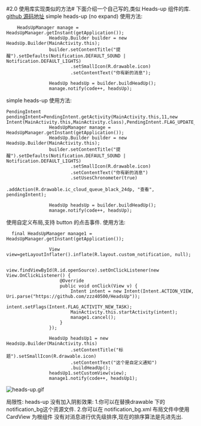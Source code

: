 
#2.0 使用库实现类似的方法#
下面介绍一个自己写的,类似 Heads-up 组件的库.
[github 源码地址](https://github.com/zzz40500/HeadsUp)
simple heads-up (no expand)
使用方法:
~~~
    HeadsUpManager manage = HeadsUpManager.getInstant(getApplication());
                HeadsUp.Builder builder = new HeadsUp.Builder(MainActivity.this);
                builder.setContentTitle("提醒").setDefaults(Notification.DEFAULT_SOUND | Notification.DEFAULT_LIGHTS)
                        .setSmallIcon(R.drawable.icon)
                        .setContentText("你有新的消息");

                HeadsUp headsUp = builder.buildHeadUp();
                manage.notify(code++, headsUp);
~~~
simple heads-up
使用方法:
~~~
PendingIntent pendingIntent=PendingIntent.getActivity(MainActivity.this,11,new Intent(MainActivity.this,MainActivity.class),PendingIntent.FLAG_UPDATE_CURRENT);
                HeadsUpManager manage = HeadsUpManager.getInstant(getApplication());
                HeadsUp.Builder builder = new HeadsUp.Builder(MainActivity.this);
                builder.setContentTitle("提醒").setDefaults(Notification.DEFAULT_SOUND | Notification.DEFAULT_LIGHTS)
                        .setSmallIcon(R.drawable.icon)
                        .setContentText("你有新的消息")
                        .setUsesChronometer(true)
                        .addAction(R.drawable.ic_cloud_queue_black_24dp, "查看", pendingIntent);

                HeadsUp headsUp = builder.buildHeadUp();
                manage.notify(code++, headsUp);
~~~

使用自定义布局,支持 button 的点击事件.
使用方法:
~~~
  final HeadsUpManager manage1 = HeadsUpManager.getInstant(getApplication());

                View view=getLayoutInflater().inflate(R.layout.custom_notification, null);

                view.findViewById(R.id.openSource).setOnClickListener(new View.OnClickListener() {
                    @Override
                    public void onClick(View v) {
                        Intent intent = new Intent(Intent.ACTION_VIEW, Uri.parse("https://github.com/zzz40500/HeadsUp"));
                        intent.setFlags(Intent.FLAG_ACTIVITY_NEW_TASK);
                        MainActivity.this.startActivity(intent);
                        manage1.cancel();
                    }
                });

                HeadsUp headsUp1 = new HeadsUp.Builder(MainActivity.this)
                        .setContentTitle("标题").setSmallIcon(R.drawable.icon)
                        .setContentText("这个是自定义通知")
                        .buildHeadUp();
                headsUp1.setCustomView(view);
                manage1.notify(code++, headsUp1);
~~~

![heads-up.gif](http://upload-images.jianshu.io/upload_images/166866-543a5d26ab71d0f6.gif)

局限性:
heads-up 没有加入阴影效果:
1.你可以在替换drawable 下的notification_bg这个资源文件.
2.你可以在 notification_bg.xml 布局文件中使用 CardView 为根组件
没有对消息进行优先级排序,现在的排序算法是先进先出.


